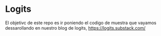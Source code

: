 # Logits

El objetivc de este repo es ir poniendo el codigo de muestra que vayamos dessarollando en nuestro blog de logits,
https://logits.substack.com/
